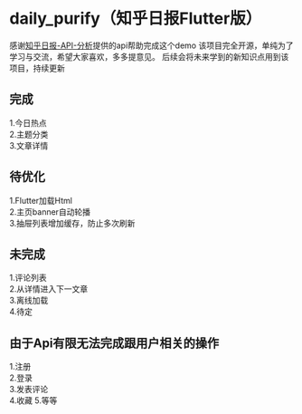 # daily_purify（知乎日报Flutter版）

感谢[知乎日报-API-分析](https://github.com/izzyleung/ZhihuDailyPurify/wiki/%E7%9F%A5%E4%B9%8E%E6%97%A5%E6%8A%A5-API-%E5%88%86%E6%9E%90)提供的api帮助完成这个demo
该项目完全开源，单纯为了学习与交流，希望大家喜欢，多多提意见。
后续会将未来学到的新知识点用到该项目，持续更新

## 完成
1.今日热点  
2.主题分类  
3.文章详情

## 待优化
1.Flutter加载Html  
2.主页banner自动轮播  
3.抽屉列表增加缓存，防止多次刷新

## 未完成
1.评论列表  
2.从详情进入下一文章  
3.离线加载  
4.待定

## 由于Api有限无法完成跟用户相关的操作
1.注册   
2.登录  
3.发表评论  
4.收藏
5.等等    




